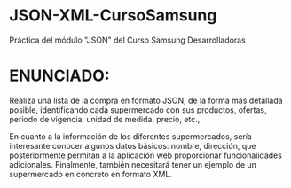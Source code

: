 # JSON-XML-CursoSamsung
Práctica del módulo "JSON" del Curso Samsung Desarrolladoras
# ENUNCIADO:
Realiza una lista de la compra en formato JSON, de la forma más detallada posible, identificando cada supermercado con sus productos, ofertas, periodo de vigencia, 
unidad de medida, precio, etc.,.

En cuanto a la información de los diferentes supermercados, sería interesante conocer algunos datos básicos: nombre, dirección, que posteriormente
permitan a la aplicación web proporcionar funcionalidades adicionales.
Finalmente, también necesitará tener un ejemplo de un supermercado en concreto en formato XML.

